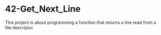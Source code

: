 # 42-Get_Next_Line
This project is about programming a function that returns a line read from a file descriptor.
